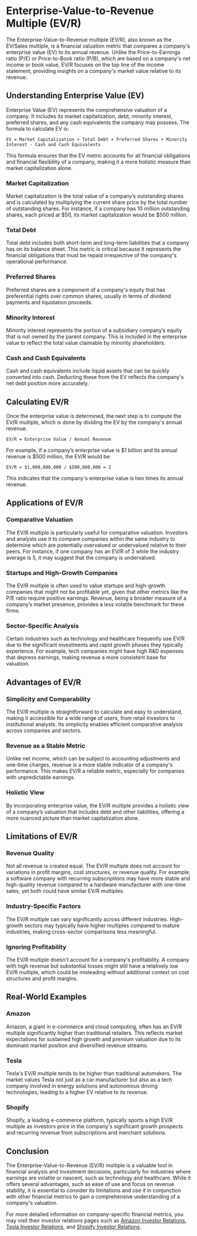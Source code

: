# Enterprise-Value-to-Revenue Multiple (EV/R)

The Enterprise-Value-to-Revenue multiple (EV/R), also known as the EV/Sales multiple, is a financial valuation metric that compares a company's enterprise value (EV) to its annual revenue. Unlike the Price-to-Earnings ratio (P/E) or Price-to-Book ratio (P/B), which are based on a company's net income or book value, EV/R focuses on the top line of the income statement, providing insights on a company's market value relative to its revenue.

## Understanding Enterprise Value (EV)

Enterprise Value (EV) represents the comprehensive valuation of a company. It includes its market capitalization, debt, minority interest, preferred shares, and any cash equivalents the company may possess. The formula to calculate EV is:

```
EV = Market Capitalization + Total Debt + Preferred Shares + Minority Interest - Cash and Cash Equivalents
```

This formula ensures that the EV metric accounts for all financial obligations and financial flexibility of a company, making it a more holistic measure than market capitalization alone.

### Market Capitalization

Market capitalization is the total value of a company’s outstanding shares and is calculated by multiplying the current share price by the total number of outstanding shares. For instance, if a company has 10 million outstanding shares, each priced at $50, its market capitalization would be $500 million.

### Total Debt

Total debt includes both short-term and long-term liabilities that a company has on its balance sheet. This metric is critical because it represents the financial obligations that must be repaid irrespective of the company's operational performance.

### Preferred Shares

Preferred shares are a component of a company's equity that has preferential rights over common shares, usually in terms of dividend payments and liquidation proceeds.

### Minority Interest

Minority interest represents the portion of a subsidiary company’s equity that is not owned by the parent company. This is included in the enterprise value to reflect the total value claimable by minority shareholders.

### Cash and Cash Equivalents

Cash and cash equivalents include liquid assets that can be quickly converted into cash. Deducting these from the EV reflects the company's net debt position more accurately.

## Calculating EV/R

Once the enterprise value is determined, the next step is to compute the EV/R multiple, which is done by dividing the EV by the company's annual revenue.

```
EV/R = Enterprise Value / Annual Revenue
```

For example, if a company’s enterprise value is $1 billion and its annual revenue is $500 million, the EV/R would be:

```
EV/R = $1,000,000,000 / $500,000,000 = 2
```

This indicates that the company's enterprise value is two times its annual revenue.

## Applications of EV/R

### Comparative Valuation

The EV/R multiple is particularly useful for comparative valuation. Investors and analysts use it to compare companies within the same industry to determine which are potentially overvalued or undervalued relative to their peers. For instance, if one company has an EV/R of 3 while the industry average is 5, it may suggest that the company is undervalued.

### Startups and High-Growth Companies

The EV/R multiple is often used to value startups and high-growth companies that might not be profitable yet, given that other metrics like the P/E ratio require positive earnings. Revenue, being a broader measure of a company’s market presence, provides a less volatile benchmark for these firms.

### Sector-Specific Analysis

Certain industries such as technology and healthcare frequently use EV/R due to the significant investments and rapid growth phases they typically experience. For example, tech companies might have high R&D expenses that depress earnings, making revenue a more consistent base for valuation.

## Advantages of EV/R

### Simplicity and Comparability

The EV/R multiple is straightforward to calculate and easy to understand, making it accessible for a wide range of users, from retail investors to institutional analysts. Its simplicity enables efficient comparative analysis across companies and sectors.

### Revenue as a Stable Metric

Unlike net income, which can be subject to accounting adjustments and one-time charges, revenue is a more stable indicator of a company's performance. This makes EV/R a reliable metric, especially for companies with unpredictable earnings.

### Holistic View

By incorporating enterprise value, the EV/R multiple provides a holistic view of a company’s valuation that includes debt and other liabilities, offering a more nuanced picture than market capitalization alone.

## Limitations of EV/R

### Revenue Quality

Not all revenue is created equal. The EV/R multiple does not account for variations in profit margins, cost structures, or revenue quality. For example, a software company with recurring subscriptions may have more stable and high-quality revenue compared to a hardware manufacturer with one-time sales, yet both could have similar EV/R multiples.

### Industry-Specific Factors

The EV/R multiple can vary significantly across different industries. High-growth sectors may typically have higher multiples compared to mature industries, making cross-sector comparisons less meaningful.

### Ignoring Profitability

The EV/R multiple doesn't account for a company's profitability. A company with high revenue but substantial losses might still have a relatively low EV/R multiple, which could be misleading without additional context on cost structures and profit margins.

## Real-World Examples

### Amazon

Amazon, a giant in e-commerce and cloud computing, often has an EV/R multiple significantly higher than traditional retailers. This reflects market expectations for sustained high growth and premium valuation due to its dominant market position and diversified revenue streams.

### Tesla

Tesla's EV/R multiple tends to be higher than traditional automakers. The market values Tesla not just as a car manufacturer but also as a tech company involved in energy solutions and autonomous driving technologies, leading to a higher EV relative to its revenue.

### Shopify

Shopify, a leading e-commerce platform, typically sports a high EV/R multiple as investors price in the company's significant growth prospects and recurring revenue from subscriptions and merchant solutions.

## Conclusion

The Enterprise-Value-to-Revenue (EV/R) multiple is a valuable tool in financial analysis and investment decisions, particularly for industries where earnings are volatile or nascent, such as technology and healthcare. While it offers several advantages, such as ease of use and focus on revenue stability, it is essential to consider its limitations and use it in conjunction with other financial metrics to gain a comprehensive understanding of a company's valuation. 

For more detailed information on company-specific financial metrics, you may visit their investor relations pages such as [Amazon Investor Relations](https://www.amazon.com/ir), [Tesla Investor Relations](https://ir.tesla.com/), and [Shopify Investor Relations](https://investors.shopify.com/).